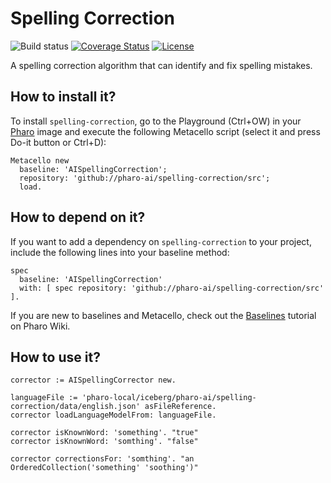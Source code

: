 # Spelling Correction

![Build status](https://github.com/pharo-ai/spelling-correction/workflows/CI/badge.svg)
[![Coverage Status](https://coveralls.io/repos/github/pharo-ai/spelling-correction/badge.svg?branch=master)](https://coveralls.io/github/pharo-ai/spelling-correction?branch=master)
[![License](https://img.shields.io/badge/license-MIT-blue.svg)](https://raw.githubusercontent.com/pharo-ai/spelling-correction/master/LICENSE)

A spelling correction algorithm that can identify and fix spelling mistakes.

## How to install it?

To install `spelling-correction`, go to the Playground (Ctrl+OW) in your [Pharo](https://pharo.org/) image and execute the following Metacello script (select it and press Do-it button or Ctrl+D):

```Smalltalk
Metacello new
  baseline: 'AISpellingCorrection';
  repository: 'github://pharo-ai/spelling-correction/src';
  load.
```

## How to depend on it?

If you want to add a dependency on `spelling-correction` to your project, include the following lines into your baseline method:

```Smalltalk
spec
  baseline: 'AISpellingCorrection'
  with: [ spec repository: 'github://pharo-ai/spelling-correction/src' ].
```

If you are new to baselines and Metacello, check out the [Baselines](https://github.com/pharo-open-documentation/pharo-wiki/blob/master/General/Baselines.md) tutorial on Pharo Wiki.

## How to use it?

```Smalltalk
corrector := AISpellingCorrector new.
```
```Smalltalk
languageFile := 'pharo-local/iceberg/pharo-ai/spelling-correction/data/english.json' asFileReference.
corrector loadLanguageModelFrom: languageFile.
```
```Smalltalk
corrector isKnownWord: 'something'. "true"
corrector isKnownWord: 'somthing'. "false"
```
```Smalltalk
corrector correctionsFor: 'somthing'. "an OrderedCollection('something' 'soothing')"
```
